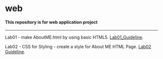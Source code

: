 # web
#### This repository is for web application project 

---
Lab01 - make AboutME.html by using basic HTML5.
[Lab01_Guideline](https://selab.hanyang.ac.kr/courses/cse326/2019/lecture/02-html.html#slide44).

Lab02 - CSS for Styling - create a style for About ME HTML Page.
[Lab02 Guideline](https://selab.hanyang.ac.kr/courses/cse326/2019/labs/lab2-aboutme(CSS).html#slide1).

